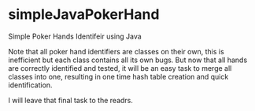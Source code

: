 # simpleJavaPokerHand
Simple Poker Hands Identifeir using Java

Note that all poker hand identifiers are classes on their own, this is inefficient but each class contains all its own bugs.
But now that all hands are correctly identified and tested, it will be an easy task to merge all classes into one, resulting in one time hash table creation and quick identification.

I will leave that final task to the readrs.
